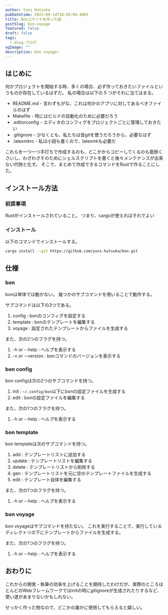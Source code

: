 ```yaml
---
author: Yuni Hutsuka
pubDatetime: 2023-09-14T18:50:00.400Z
title: Bonコマンドを作った話
postSlug: bon-voyage
featured: false
draft: false
tags:
  - blog-ブログ
ogImage: ""
description: bon voyage!
---
```


## はじめに

何かプロジェクトを開始する時、多くの場合、必ず作っておきたいファイルというものが存在しているはずだ。
私の場合は以下の 5 つがそれに当てはまる。

- README.md - 言わずもがな、これは何かのアプリに対してあるべきファイルのはず
- Makefile - 時にはビルドの自動化のために必要だろう
- .editorconfig - エディタのコンフィグをプロジェクトごとに管理しておきたい
- .gitignore - 少なくとも、私たちは皆gitを使うだろうから、必要なはず
- .latexmkrc - 私は小説も書くので、latexmkも必要だ

これらを一つ一つ手打ちで作成するのも、どこかからコピーしてくるのも面倒くさいし、わざわざそのためにシェルスクリプトを書くと後々メンテナンスが出来ない代物と化す。
そこで、まとめて作成できるコマンドをRustで作ることにした。

## インストール方法

### 前提事項

Rustがインストールされていること。
つまり、cargoが使えればそれでよい

### インストール

以下のコマンドでインストールする。

```sh
cargo install --git https://github.com/yuni-hutsuka/bon.git
```

## 仕様

### bon

bonは単体では動かない。
幾つかのサブコマンドを用いることで動作する。

サブコマンドは以下の3つである。

1. config : bonのコンフィグを設定する
2. template : bonのテンプレートを編集する
3. voyage : 設定されたテンプレートからファイルを生成する

また、次の2つのフラグを持つ。

1. -h or --help : ヘルプを表示する
2. -v or --version : bonコマンドのバージョンを表示する

### bon config

bon configは次の2つのサブコマンドを持つ。

1. init : `~/.config/bon`以下にbonの設定ファイルを生成する
2. edit : bonの設定ファイルを編集する

また、次の1つのフラグを持つ。

1. -h or --help : ヘルプを表示する

### bon template

bon templateは次のサブコマンドを持つ。

1. add : テンプレートリストに追加する
2. update : テンプレートリストを編集する
3. delete : テンプレートリストから削除する
4. gen : テンプレートリストを元に空のテンプレートファイルを生成する
5. edit : テンプレート自体を編集する

また、次の1つのフラグを持つ。

1. -h or --help : ヘルプを表示する

### bon voyage

bon voyageはサブコマンドを持たない。
これを実行することで、実行しているディレクトリの下にテンプレートからファイルを生成する。

また、次の1つのフラグを持つ。

1. -h or --help : ヘルプを表示する

## おわりに

これからの開発・執筆の効率を上げることを期待したわけだが、実際のところほとんどのWebフレームワークではinitの時にgitignoreが生成されたりするなど、使い道があまりないかもしれない。

せっかく作った物なので、どこかの誰かに使用してもらえると嬉しい。
